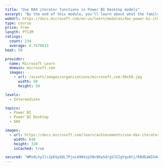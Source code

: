 ```yaml
---
title: "Use DAX iterator functions in Power BI Desktop models"
excerpt: "By the end of this module, you’ll learn about what the family of iterator functions can do and how to use them in your DAX calculations. Calculations will include custom summarizations, ranking, and concatenation."
webUrl: https://docs.microsoft.com/en-us/learn/modules/dax-power-bi-iterator-functions/
type: course
price: Free
length: PT12M
ratings:
  count: 234
  average: 4.7478633
heat: 50

provider:
  name: Microsoft Learn
  domain: microsoft.com
  images:
    - url: /assets/images/organizations/microsoft.com-50x50.jpg
      width: 50
      height: 50

levels:
  - Intermediate

topics:
  - Power BI
  - Power BI Desktop
  - DAX

images:
  - url: https://docs.microsoft.com/learn/achievements/use-dax-iterator-functions-power-bi-desktop-social.png
    width: 640
    height: 320
    isCached: true

secured: "WMs0Lhy1lc2pEGykDL7Pjni49N4zp5Bn9XwSdrgVJIIgYqzAtj/R8dEaWIG4CxjaSrRwz3eBGVqBN3SSZNeYqirX7gGs/fMzXAWsqVQ6cgOuKam1ZkRijlrTMEC02LRtU8La6YXz44SUXptFrNT3815ThyhmAmA/yCp/2vNBzxZQoR22GrTzkFSZTDZ2anG85OJAI1CM5LxSad6uhNI4qIT8g+T4wBClBbSOMqUM9L7wZpzICa++KOBveo8tsrMOW9O2p7XpHHFJuQIQvRHFIhiJ3SPrZMX4ZHPcN3QExXAgt0zzemv47wriBImCzNlE0sltgnvZV9jmKxeK+tUlRU9V0qyjuMunkHy+tP7egxJkZVRQJi5vgVfRO+7EakmGe5DgzO8abssTU2HWChZr+6jAan3CZxzvvtmCjVFVNpM=;CcG1VWuhN6wA8dW1pAWf6Q=="
---
```


